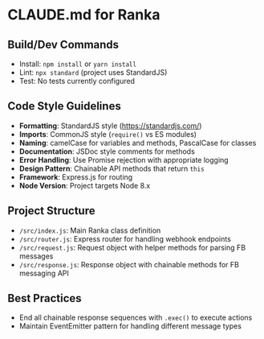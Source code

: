 # CLAUDE.md for Ranka

## Build/Dev Commands
- Install: `npm install` or `yarn install` 
- Lint: `npx standard` (project uses StandardJS)
- Test: No tests currently configured

## Code Style Guidelines
- **Formatting**: StandardJS style (https://standardjs.com/)
- **Imports**: CommonJS style (`require()` vs ES modules)
- **Naming**: camelCase for variables and methods, PascalCase for classes
- **Documentation**: JSDoc style comments for methods
- **Error Handling**: Use Promise rejection with appropriate logging
- **Design Pattern**: Chainable API methods that return `this` 
- **Framework**: Express.js for routing
- **Node Version**: Project targets Node 8.x

## Project Structure
- `/src/index.js`: Main Ranka class definition
- `/src/router.js`: Express router for handling webhook endpoints
- `/src/request.js`: Request object with helper methods for parsing FB messages
- `/src/response.js`: Response object with chainable methods for FB messaging API

## Best Practices
- End all chainable response sequences with `.exec()` to execute actions
- Maintain EventEmitter pattern for handling different message types